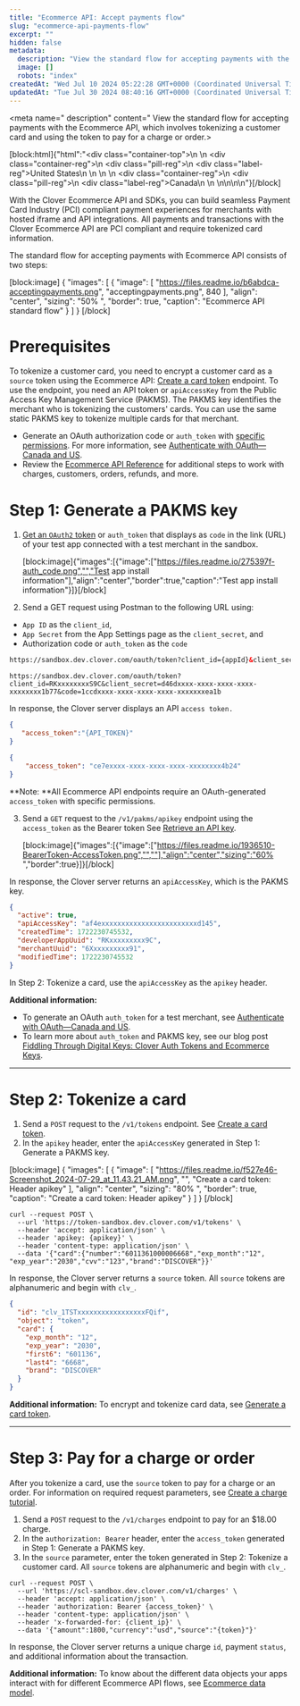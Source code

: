 ```yaml
---
title: "Ecommerce API: Accept payments flow"
slug: "ecommerce-api-payments-flow"
excerpt: ""
hidden: false
metadata: 
  description: "View the standard flow for accepting payments with the Ecommerce API, which involves tokenizing a customer card and using the token to pay for a charge or order."
  image: []
  robots: "index"
createdAt: "Wed Jul 10 2024 05:22:28 GMT+0000 (Coordinated Universal Time)"
updatedAt: "Tue Jul 30 2024 08:40:16 GMT+0000 (Coordinated Universal Time)"
---
```

<meta name=" description" content=" View the standard flow for accepting payments with the Ecommerce API, which involves tokenizing a customer card and using the token to pay for a charge or order.>

<!--Steps tested and updated for DS-6762. -->

[block:html]{"html":"<div class=\"container-top\">\n  <!--United States-->\n  <div class=\"container-reg\">\n    <div class=\"pill-reg\">\n      <div class=\"label-reg\">United States</div>\n    </div>\n  </div>\n  <!--Canada-->\n  <div class=\"container-reg\">\n    <div class=\"pill-reg\">\n      <div class=\"label-reg\">Canada</div>\n    </div>\n  </div>\n</div>\n\n<!--Css-->\n<style>\n.container-top {\n  top: -15px;\n  position: relative;\n  margin-bottom: -5px;\n}\n\n.container-reg {\n  align-items: center;\n  min-width: auto; \n  width: fit-content;\n  text-align: left;\n  overflow: auto;\n  display: inline-block; \n}\n\n/*Pill format REG*/\n.pill-reg {\n  background: #44BB44;\n  border: .5px solid #44BB44;\n  margin-left: 5px;\n  overflow: hidden;\n  display: flex; \n  justify-content: center; \n  align-items: center; \n  border-radius: 10px;\n  height: 1.8rem;\n  margin-top: 10px;\n  margin-bottom: 1.5px; \n  padding: 0 10px; \n}\n\n/*Text FORMAT inside REG pills */\n.pill-reg .label-reg, \n.pill-reg__addon .label-reg \n{\n  font-style: normal;\n  font-weight: normal;\n  font-size: 12px;\n  color: #fff;\n  vertical-align: middle;\n  margin: 0;\n  padding: 0 5px;\n}\n</style>"}[/block]

With the Clover Ecommerce API and SDKs, you can build seamless Payment Card Industry (PCI) compliant payment experiences for merchants with hosted iframe and API integrations. All payments and transactions with the Clover Ecommerce API are PCI compliant and require tokenized card information.

The standard flow for accepting payments with Ecommerce API consists of two steps:

[block:image]
{
  "images": [
    {
      "image": [
        "https://files.readme.io/b6abdca-acceptingpayments.png",
        "acceptingpayments.png",
        840
      ],
      "align": "center",
      "sizing": "50% ",
      "border": true,
      "caption": "Ecommerce API standard flow"
    }
  ]
}
[/block]


# Prerequisites

To tokenize a customer card, you need to encrypt a customer card as a `source` token using the Ecommerce API: [Create a card token](https://docs.clover.com/reference/create-card-token) endpoint. To use the endpoint, you need an API token or `apiAccessKey` from the Public Access Key Management Service (PAKMS). The PAKMS key identifies the merchant who is tokenizing the customers' cards. You can use the same static PAKMS key to tokenize multiple cards for that merchant.

- Generate an OAuth authorization code or `auth_token` with [specific permissions](doc:ecommerce-app-permissions). For more information, see [Authenticate with OAuth—Canada and US](https://docs.clover.com/docs/use-oauth).
- Review the [Ecommerce API Reference](https://docs.clover.com/reference/createcharge) for additional steps to work with charges, customers, orders, refunds, and more.

# Step 1: Generate a PAKMS key

1. [Get an `OAuth2` token](https://docs.clover.com/docs/obtaining-an-oauth-token)  or `auth_token` that displays as `code` in the link (URL) of your test app connected with a test merchant in the sandbox.

   [block:image]{"images":[{"image":["https://files.readme.io/275397f-auth_code.png","","Test app install information"],"align":"center","border":true,"caption":"Test app install information"}]}[/block]
2. Send a GET request using Postman to the following URL using:

- `App ID` as the `client_id`,
- `App Secret` from the App Settings page as the `client_secret`, and
- Authorization code or `auth_token` as the `code`

```html API token request URL format
https://sandbox.dev.clover.com/oauth/token?client_id={appId}&client_secret={APP_SECRET}&code={AUTHORIZATION_CODE
```

```Text Example
https://sandbox.dev.clover.com/oauth/token?client_id=RKxxxxxxxxS9C&client_secret=d46dxxxx-xxxx-xxxx-xxxx-xxxxxxxx1b77&code=1ccdxxxx-xxxx-xxxx-xxxx-xxxxxxxea1b
```

In response, the Clover server displays an API `access token.` 

```json Response: access_token
{
   "access_token":"{API_TOKEN}"
}
```

```json Response example
{
    "access_token": "ce7exxxx-xxxx-xxxx-xxxx-xxxxxxxx4b24"
}
```

**Note: **All Ecommerce API endpoints require an OAuth-generated `access_token` with specific permissions.

3. Send a `GET` request to the `/v1/pakms/apikey` endpoint using the `access_token` as the Bearer token See [Retrieve an API key](ref:keys).

   [block:image]{"images":[{"image":["https://files.readme.io/1936510-BearerToken-AccessToken.png","",""],"align":"center","sizing":"60% ","border":true}]}[/block]

In response, the Clover server returns an `apiAccessKey`, which is the PAKMS key.

```json Response: apiAccessKey
{
  "active": true,
  "apiAccessKey": "af4exxxxxxxxxxxxxxxxxxxxxxxxd145",
  "createdTime": 1722230745532,
  "developerAppUuid": "RKxxxxxxxxx9C",
  "merchantUuid": "6Xxxxxxxxxx91",
  "modifiedTime": 1722230745532
}
```

 In Step 2: Tokenize a card, use the `apiAccessKey` as the `apikey` header.

**Additional information:**

- To generate an OAuth `auth_token` for a test merchant, see  [Authenticate with OAuth—Canada and US](https://docs.clover.com/docs/use-oauth).
- To learn more about `auth_token` and PAKMS key, see our blog post [Fiddling Through Digital Keys: Clover Auth Tokens and Ecommerce Keys](https://medium.com/clover-platform-blog/understanding-clover-auth-tokens-and-ecommerce-keys-4e048827afa2).

***

# Step 2: Tokenize a card

1. Send a `POST` request to the `/v1/tokens` endpoint. See [Create a card token](https://docs.clover.com/reference/create-card-token).
2. In the `apikey` header, enter the `apiAccessKey` generated in Step 1: Generate a PAKMS key.

[block:image]
{
  "images": [
    {
      "image": [
        "https://files.readme.io/f527e46-Screenshot_2024-07-29_at_11.43.21_AM.png",
        "",
        "Create a card token: Header apikey"
      ],
      "align": "center",
      "sizing": "80% ",
      "border": true,
      "caption": "Create a card token: Header apikey"
    }
  ]
}
[/block]


```curl Tokenize a test card number
curl --request POST \
  --url 'https://token-sandbox.dev.clover.com/v1/tokens' \
  --header 'accept: application/json' \
  --header 'apikey: {apikey}' \
  --header 'content-type: application/json' \
  --data '{"card":{"number":"6011361000006668","exp_month":"12",
"exp_year":"2030","cvv":"123","brand":"DISCOVER"}}'
```

In response, the Clover server returns a `source` token. All `source` tokens are alphanumeric and begin with `clv_`.

```json Response: Card token
{
  "id": "clv_1TSTxxxxxxxxxxxxxxxxxFQif",
  "object": "token",
  "card": {
    "exp_month": "12",
    "exp_year": "2030",
    "first6": "601136",
    "last4": "6668",
    "brand": "DISCOVER"
  }
}
```

**Additional information:** To encrypt and tokenize card data, see [Generate a card token](doc:ecommerce-generating-a-card-token#encrypting-card-data).

***

# Step 3: Pay for a charge or order

After you tokenize a card, use the `source` token to pay for a charge or an order. For information on required request parameters, see [Create a charge tutorial](https://docs.clover.com/docs/create-a-charge).

1. Send a `POST` request to the `/v1/charges` endpoint to pay for an $18.00 charge. 
2. In the  `authorization: Bearer` header, enter the `access_token` generated in Step 1: Generate a PAKMS key. 
3. In the `source` parameter, enter the token generated in Step 2: Tokenize a customer card. All `source` tokens are alphanumeric and begin with `clv_`.

```curl Pay with a tokenized card
curl --request POST \
  --url 'https://scl-sandbox.dev.clover.com/v1/charges' \
  --header 'accept: application/json' \
  --header 'authorization: Bearer {access_token}' \
  --header 'content-type: application/json' \
  --header 'x-forwarded-for: {client_ip}' \
  --data '{"amount":1800,"currency":"usd","source":"{token}"}'
```

In response, the Clover server returns a unique charge `id`, payment `status`, and additional information about the transaction.

**Additional information:** To know about the different data objects your apps interact with for different Ecommerce API flows, see [Ecommerce data model](doc:ecommerce-data-model).
